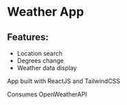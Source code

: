 # Weather App

## Features:
- Location search
- Degrees change
- Weather data display

App built with ReactJS and TailwindCSS

Consumes OpenWeatherAPI
